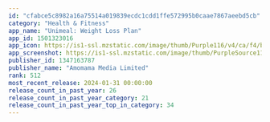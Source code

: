 ```yaml
---
id: "cfabce5c8982a16a75514a019839ecdc1cdd1ffe572995b0caae7867aeebd5cb"
category: "Health & Fitness"
app_name: "Unimeal: Weight Loss Plan"
app_id: 1501323016
app_icon: https://is1-ssl.mzstatic.com/image/thumb/Purple116/v4/ca/f4/bb/caf4bb97-b61c-aef6-8bfa-1569852a5a92/AppIcon-PROD-0-0-1x_U007ephone-0-0-85-220.png/1024x1024bb.png
app_screenshot: https://is1-ssl.mzstatic.com/image/thumb/PurpleSource116/v4/d3/8f/cc/d38fcc04-a2f6-3543-90cf-a156f76cfe29/f8dffc7d-41cd-412d-a8da-685ad2b52358_1242_2688__U00282_U0029.jpg/1242x2688bb.png
publisher_id: 1347163787
publisher_name: "Amomama Media Limited"
rank: 512
most_recent_release: 2024-01-31 00:00:00
release_count_in_past_year: 26
release_count_in_past_year_category: 21
release_count_in_past_year_top_in_category: 34
---
```

